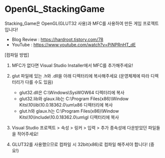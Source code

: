 # OpenGL_StackingGame
Stacking_Game은 OpenGL(GLUT32 사용)과 MFC를 사용하여 만든 게임 프로젝트 입니다!

 - Blog Review : https://hardroot.tistory.com/78
 - YouTube : https://www.youtube.com/watch?v=PiNPRnHT_dE


[컴파일 방법]

1. MFC가 없다면 Visual Studio Installer에서 MFC를 추가해주세요!

2. glut 파일에 있는 .h와 .dll을 아래 디렉터리에 복사해주세요 (운영체제에 따라 디렉터리가 다를 수도 있음)
   - glut32.dll은 C:\Windows\SysWOW64 디렉터리에 복사
   - glut32.lib와 glaux.lib는 C:\Program Files(x86)\Window Kits\10\lib\10.0.18362.0\um\x86 디렉터리에 복사
   - glut.h와 glaux.h는 C:\Program Files(x86)\Window Kits\10\Include\10.0.18362.0\um\gl 디렉터리에 복사

3. Visual Studio 프로젝트 > 속성 > 링커 > 입력 > 추가 종속성에 다운받았던 파일들을 적어주세요!

4. GLUT32를 사용했으므로 컴파일 시 32bit(x86)로 컴파일 해주셔야 합니다! (중요!)
